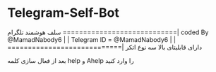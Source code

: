 # Telegram-Self-Bot
سلف هوشمند تلگرام 
============================|
coded By @MamadNabody6      |
                            |
Telegram ID = @MamadNabody6 |
                            |
============================|
 دارای قابلیتای بالا 
 سه نوع اتکر

 بعد از فعال سازی کلمه help  و Ahelp را وارد کنید
